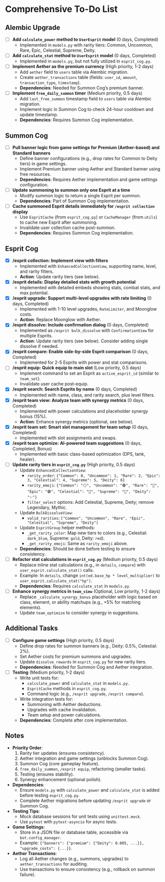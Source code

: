 # Comprehensive To-Do List

## Alembic Upgrade
- [ ] **Add `calculate_power` method to `UserEsprit` model** (0 days, Completed)
  - Implemented in `models.py` with rarity tiers: Common, Uncommon, Rare, Epic, Celestial, Supreme, Deity.
- [ ] **Add `calculate_stat` method to `UserEsprit` model** (0 days, Completed)
  - Implemented in `models.py`, but not fully utilized in `esprit_cog.py`.
- [ ] **Implement Aether as the premium currency** (High priority, 1-2 days)
  - Add `aether` field to `users` table via Alembic migration.
  - Create `aether_transactions` table (fields: `user_id`, `amount`, `transaction_type`, `timestamp`).
  - **Dependencies**: Needed for Summon Cog’s premium banner.
- [ ] **Implement `free_daily_summon` timer** (Medium priority, 0.5 days)
  - Add `last_free_summon` timestamp field to `users` table via Alembic migration.
  - Implement logic in Summon Cog to check 24-hour cooldown and update timestamp.
  - **Dependencies**: Requires Summon Cog implementation.

## Summon Cog
- [ ] **Pull banner logic from game settings for Premium (Aether-based) and Standard banners**
  - Define banner configurations (e.g., drop rates for Common to Deity tiers) in game settings.
  - Implement Premium banner using Aether and Standard banner using free resources.
  - **Dependencies**: Requires Aether implementation and game settings configuration.
- [ ] **Update summoning to summon only one Esprit at a time**
  - Modify summon logic to return a single Esprit per summon.
  - **Dependencies**: Part of Summon Cog implementation.
- [ ] **Cache summoned Esprit details immediately for `/esprit collection` display**
  - Use `EspritCache` (from `esprit_cog.py`) or `CacheManager` (from `utils`) to cache new Esprit after summoning.
  - Invalidate user collection cache post-summon.
  - **Dependencies**: Requires Summon Cog implementation.

## Esprit Cog
- [x] **/esprit collection: Implement view with filters**
  - Implemented with `EnhancedCollectionView`, supporting name, level, and rarity filters.
  - **Action**: Update rarity tiers (see below).
- [x] **/esprit details: Display detailed stats with growth potential**
  - Implemented with detailed embeds showing stats, combat stats, and max potential.
- [x] **/esprit upgrade: Support multi-level upgrades with rate limiting** (0 days, Completed)
  - Implemented with 1-10 level upgrades, `RateLimiter`, and Moonglow costs.
  - **Action**: Replace Moonglow with Aether.
- [x] **/esprit dissolve: Include confirmation dialog** (0 days, Completed)
  - Implemented as `/esprit bulk_dissolve` with `ConfirmationView` for multiple Esprits.
  - **Action**: Update rarity tiers (see below). Consider adding single dissolve if needed.
- [x] **/esprit compare: Enable side-by-side Esprit comparison** (0 days, Completed)
  - Implemented for 2-5 Esprits with power and stat comparisons.
- [ ] **/esprit equip: Quick equip to main slot** (Low priority, 0.5 days)
  - Implement command to set an Esprit as `active_esprit_id` (similar to `team_set`).
  - Invalidate user cache post-equip.
- [x] **/esprit search: Search Esprits by name** (0 days, Completed)
  - Implemented with name, class, and rarity search, plus level filters.
- [x] **/esprit team view: Analyze team with synergy metrics** (0 days, Completed)
  - Implemented with power calculations and placeholder synergy bonus (15%).
  - **Action**: Enhance synergy metrics (optional, see below).
- [x] **/esprit team set: Smart slot management for team setup** (0 days, Completed)
  - Implemented with slot assignments and swaps.
- [x] **/esprit team optimize: AI-powered team suggestions** (0 days, Completed, Bonus)
  - Implemented with basic class-based optimization (DPS, tank, healer).
- [ ] **Update rarity tiers in `esprit_cog.py`** (High priority, 0.5 days)
  - Update `EnhancedCollectionView`:
    - `rarity_order`: `{"Common": 0, "Uncommon": 1, "Rare": 2, "Epic": 3, "Celestial": 4, "Supreme": 5, "Deity": 6}`
    - `rarity_emoji`: `{"Common": "⚪", "Uncommon": "🟢", "Rare": "🔵", "Epic": "🟣", "Celestial": "🌌", "Supreme": "👑", "Deity": "✨"}`
    - `filter_select` options: Add Celestial, Supreme, Deity; remove Legendary, Mythic.
  - Update `BulkDissolveView`:
    - `valid_rarities`: `["Common", "Uncommon", "Rare", "Epic", "Celestial", "Supreme", "Deity"]`
  - Update `EspritGroup` helper methods:
    - `_get_rarity_color`: Map new tiers to colors (e.g., Celestial: `dark_blue`, Supreme: `gold`, Deity: `red`).
    - `_get_rarity_emoji`: Same as `rarity_emoji` above.
  - **Dependencies**: Should be done before testing to ensure consistency.
- [ ] **Refactor stat calculations in `esprit_cog.py`** (Medium priority, 0.5 days)
  - Replace inline stat calculations (e.g., in `details`, `compare`) with `user_esprit.calculate_stat()` calls.
  - Example: In `details`, change `int(ed.base_hp * level_multiplier)` to `user_esprit.calculate_stat("hp")`.
  - **Dependencies**: Requires `calculate_stat` in `models.py`.
- [ ] **Enhance synergy metrics in `team_view`** (Optional, Low priority, 1-2 days)
  - Replace `_calculate_synergy_bonus` placeholder with logic based on class, element, or ability matchups (e.g., +5% for matching elements).
  - Update `team_optimize` to consider synergy in suggestions.

## Additional Tasks
- [ ] **Configure game settings** (High priority, 0.5 days)
  - Define drop rates for summon banners (e.g., Deity: 0.5%, Celestial: 2%).
  - Set Aether costs for premium summons and upgrades.
  - Update `dissolve_rewards` in `esprit_cog.py` for new rarity tiers.
  - **Dependencies**: Needed for Summon Cog and Aether integration.
- [ ] **Testing** (Medium priority, 1-2 days)
  - Write unit tests for:
    - `calculate_power` and `calculate_stat` in `models.py`.
    - `EspritCache` methods in `esprit_cog.py`.
    - Command logic (e.g., `/esprit upgrade`, `/esprit compare`).
  - Write integration tests for:
    - Summoning with Aether deductions.
    - Upgrades with cache invalidation.
    - Team setup and power calculations.
  - **Dependencies**: Complete after core implementation.

## Notes
- **Priority Order**:
  1. Rarity tier updates (ensures consistency).
  2. Aether integration and game settings (unblocks Summon Cog).
  3. Summon Cog (core gameplay feature).
  4. `free_daily_summon`, `/esprit equip`, refactoring (smaller tasks).
  5. Testing (ensures stability).
  6. Synergy enhancement (optional polish).
- **Dependencies**:
  - Ensure `models.py` with `calculate_power` and `calculate_stat` is added before testing `esprit_cog.py`.
  - Complete Aether migrations before updating `/esprit upgrade` or Summon Cog.
- **Testing Tips**:
  - Mock database sessions for unit tests using `unittest.mock`.
  - Use `pytest` with `pytest-asyncio` for async tests.
- **Game Settings**:
  - Store in a JSON file or database table, accessible via `bot.config_manager`.
  - Example: `{"banners": {"premium": {"Deity": 0.005, ...}}, "upgrade_costs": {...}}`.
- **Aether Transactions**:
  - Log all Aether changes (e.g., summons, upgrades) to `aether_transactions` for auditing.
  - Use transactions to ensure consistency (e.g., rollback on summon failure).

